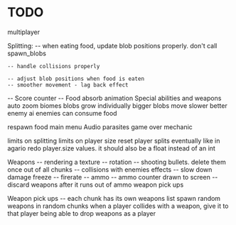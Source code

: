 # TODO

multiplayer


Splitting:
    -- when eating food, update blob positions properly. don't call spawn_blobs

    -- handle collisions properly

    -- adjust blob positions when food is eaten
    -- smoother movement - lag back effect
  

-- Score counter
-- Food absorb animation
Special abilities and weapons
auto zoom
biomes
blobs grow individually
bigger blobs move slower
better enemy ai
enemies can consume food

respawn food
main menu
Audio
parasites
game over mechanic

limits on splitting
limits on player size
reset player splits eventually like in agario
redo player.size values. it should also be a float instead of an int

Weapons
    -- rendering a texture
    -- rotation
    -- shooting bullets. delete them once out of all chunks
    -- collisions with enemies
    effects
        -- slow down
        damage
        freeze
    -- firerate
    -- ammo
        -- ammo counter drawn to screen
    -- discard weapons after it runs out of ammo
    weapon pick ups

Weapon pick ups
    -- each chunk has its own weapons list
    spawn random weapons in random chunks
    when a player collides with a weapon, give it to that player
    being able to drop weapons as a player
